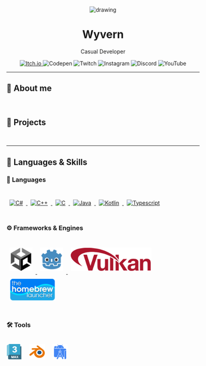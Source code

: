 
<!-- Will be Replaced in the Future with a Banner -->
<div align="center">
    <img src="assets/elfilin_artwork.png" alt="drawing" width="200" height="200" align="center"/>
</div>

<h1 align="center">Wyvern</h1>
<p align="center">Casual Developer</p>

<p align="center">
    <a href="https://dragongod65.itch.io/">
        <img alt="Itch.io" src="https://img.shields.io/badge/ItchIO-Wyvern?style=for-the-badge&logo=itch.io&logoColor=fa5c5c&labelColor=white&color=fa5c5c&link=https%3A%2F%2Fdragongod65.itch.io">
    </a>
    <img alt="Codepen" src="https://img.shields.io/badge/Codepen-Wyvern?style=for-the-badge&logo=codepen&logoColor=black&labelColor=white&color=black&link=%22https%3A%2F%2Fcodepen.io%2FDragonGod65">
    <img alt="Twitch" src="https://img.shields.io/badge/Twitch-Wyvern?style=for-the-badge&logo=twitch&logoColor=a970ff&labelColor=white&color=a970ff&link=https%3A%2F%2Fwww.twitch.tv%2Fdragongod6556">
    <img alt="Instagram" src="https://img.shields.io/badge/Instagram-Wyvern?style=for-the-badge&logo=instagram&logoColor=ff00c7&labelColor=white&color=ff00c7&link=https%3A%2F%2Fwww.instagram.com%2Fdev.dragongod65">
    <img alt="Discord" src="https://img.shields.io/badge/Discord-Wyvern?style=for-the-badge&logo=discord&logoColor=5662f6&labelColor=white&color=5662f6&link=https%3A%2F%2Fwww.youtube.com%2Fwatch%3Fv%3DdQw4w9WgXcQ">
    <img alt="YouTube" src="https://img.shields.io/badge/YouTube-Wyvern?style=for-the-badge&logo=youtube&logoColor=ff0808&labelColor=white&color=ff0808&link=https%3A%2F%2Fwww.youtube.com%2F%40DragonGod65">
</p>

<hr>

## 👋 About me
<p align="left">
  <!--✨ Creating bugs since ...<br>
  📚 I'm currently learning ...<br>
  🎯 Goals: ...<br>
  🎲 Fun fact: ...-->
</p>
<br>

<!-- Relevant Projects & Works-->
## 💼 Projects

<br>

<hr>
<!-- Tools etc -->
<h2>📓 Languages & Skills</h2>
<h3 style="margin-bottom: 34px">📜 Languages</h3>
<div align="left">
    <a href="https://kotlinlang.org/" target="_blank" rel="noreferrer">
        <img src="https://raw.githubusercontent.com/danielcranney/readme-generator/main/public/icons/skills/csharp-colored.svg" width="60" height="60" alt="C#" style="margin: 8px" />
    </a>
    <a href="https://cplusplus.com/" target="_blank" rel="noreferrer">
        <img src="https://raw.githubusercontent.com/danielcranney/readme-generator/main/public/icons/skills/cplusplus-colored.svg" width="60" height="60" alt="C++" style="margin: 8px" />
    </a>
    <a href="https://kotlinlang.org/" target="_blank" rel="noreferrer">
        <img src="https://raw.githubusercontent.com/danielcranney/readme-generator/main/public/icons/skills/c-colored.svg" width="60" height="60" alt="C" style="margin: 8px" />
    </a>
    <a href="https://kotlinlang.org/" target="_blank" rel="noreferrer">
        <img src="https://raw.githubusercontent.com/danielcranney/readme-generator/main/public/icons/skills/java-colored.svg" width="60" height="60" alt="Java" style="margin: 8px" />
    </a>
    <a href="https://kotlinlang.org/" target="_blank" rel="noreferrer">
        <img src="https://raw.githubusercontent.com/danielcranney/readme-generator/main/public/icons/skills/kotlin-colored.svg" width="60" height="60" alt="Kotlin" style="margin: 8px" />
    </a>
    <a href="https://kotlinlang.org/" target="_blank" rel="noreferrer">
        <img src="https://raw.githubusercontent.com/danielcranney/readme-generator/main/public/icons/skills/typescript-colored.svg" width="60" height="60" alt="Typescript" style="margin: 8px" />
    </a>
</div>
<br>

<h3 style="margin-bottom: 34px"> ⚙️ Frameworks & Engines </h3>
<div align="left">
    <a href="https://kotlinlang.org/" target="_blank" rel="noreferrer">
        <img src="assets/devicons/frames/unity-original.svg" width="60" height="60" alt="Kotlin" style="margin: 8px" />
    </a>
    <a href="https://kotlinlang.org/" target="_blank" rel="noreferrer">
        <img src="assets/devicons/frames/godot-original.svg" width="60" height="60" alt="Kotlin" style="margin: 8px" />
    </a>
    <a href="https://kotlinlang.org/" target="_blank" rel="noreferrer">
        <img src="assets/devicons/frames/vulkan.svg" width="auto" height="60" alt="Vulkan" style="margin: 8px" />
    </a>
    <a href="https://kotlinlang.org/" target="_blank" rel="noreferrer">
        <img src="assets/devicons/frames/hblauncher-loader-banner.png" width="auto" height="60" alt="Homebrew Launcher" style="margin: 8px" />
    </a>
</div>
<br>

<h3 style="margin-bottom: 34px">🛠️ Tools</h3>
<div align="left">
    <img src="assets/devicons/tools/threedsmax-original.svg" height="40" alt="3ds Max Logo"/>
    <img width="12" />
    <img src="assets/devicons/tools/blender-original.svg" height="40" alt="Blender Logo"/>
    <img width="12" />
    <img src="assets/devicons/tools/androidstudio-plain.svg" height="40" alt="Android Studio Logo"/>
</div>

